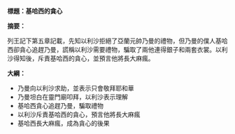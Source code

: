 **標題：基哈西的貪心**

**摘要：**

列王記下第五章記載，先知以利沙拒絕了亞蘭元帥乃曼的禮物，但乃曼的僕人基哈西卻貪心追趕乃曼，謊稱以利沙需要禮物，騙取了兩他連得銀子和兩套衣裳。以利沙得知後，斥責基哈西的貪心，並預言他將長大麻瘋。

**大綱：**

* 乃曼向以利沙求助，並表示只會敬拜耶和華
* 乃曼坦白在靈門廟叩拜，以利沙表示理解
* 基哈西貪心追趕乃曼，騙取禮物
* 以利沙斥責基哈西的貪心，預言他將長大麻瘋
* 基哈西長大麻瘋，成為貪心的後果